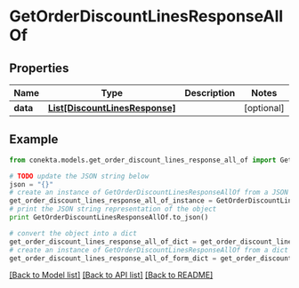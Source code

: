 # GetOrderDiscountLinesResponseAllOf


## Properties
Name | Type | Description | Notes
------------ | ------------- | ------------- | -------------
**data** | [**List[DiscountLinesResponse]**](DiscountLinesResponse.md) |  | [optional] 

## Example

```python
from conekta.models.get_order_discount_lines_response_all_of import GetOrderDiscountLinesResponseAllOf

# TODO update the JSON string below
json = "{}"
# create an instance of GetOrderDiscountLinesResponseAllOf from a JSON string
get_order_discount_lines_response_all_of_instance = GetOrderDiscountLinesResponseAllOf.from_json(json)
# print the JSON string representation of the object
print GetOrderDiscountLinesResponseAllOf.to_json()

# convert the object into a dict
get_order_discount_lines_response_all_of_dict = get_order_discount_lines_response_all_of_instance.to_dict()
# create an instance of GetOrderDiscountLinesResponseAllOf from a dict
get_order_discount_lines_response_all_of_form_dict = get_order_discount_lines_response_all_of.from_dict(get_order_discount_lines_response_all_of_dict)
```
[[Back to Model list]](../README.md#documentation-for-models) [[Back to API list]](../README.md#documentation-for-api-endpoints) [[Back to README]](../README.md)


